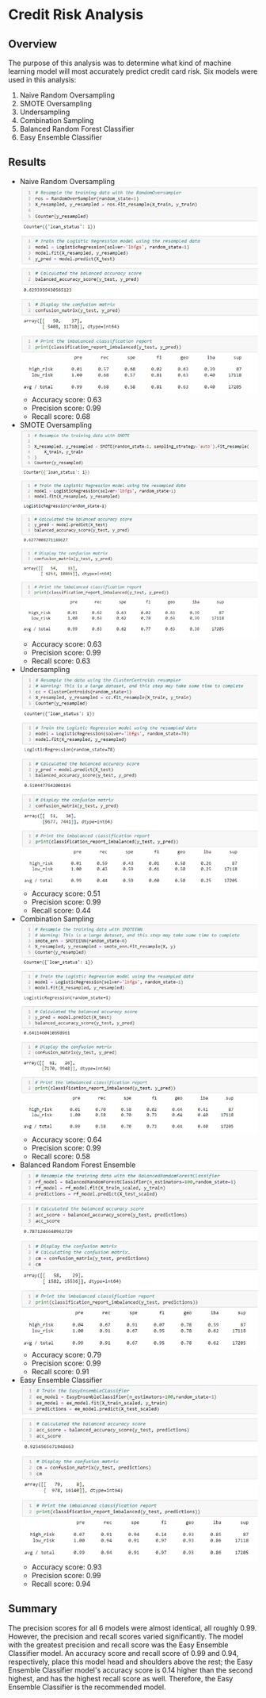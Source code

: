 # Credit Risk Analysis

## Overview

The purpose of this analysis was to determine what kind of machine learning model will most accurately predict credit card risk. Six models were used in this analysis:

1. Naive Random Oversampling
2. SMOTE Oversampling
3. Undersampling
4. Combination Sampling
5. Balanced Random Forest Classifier
6. Easy Ensemble Classifier

## Results

- Naive Random Oversampling
![image1](resources/Naive_Random_Oversampling.PNG)
    - Accuracy score: 0.63
    - Precision score: 0.99
    - Recall score: 0.68
- SMOTE Oversampling
![image2](resources/SMOTE_Oversampling.PNG)
    - Accuracy score: 0.63
    - Precision score: 0.99
    - Recall score: 0.63
- Undersampling
![image3](resources/Undersampling.PNG)
    - Accuracy score: 0.51
    - Precision score: 0.99
    - Recall score: 0.44
- Combination Sampling
![image4](resources/Combination_Sampling.PNG)
    - Accuracy score: 0.64
    - Precision score: 0.99
    - Recall score: 0.58
- Balanced Random Forest Ensemble
![image5](resources/Balanced_Random_Forest.PNG)
    - Accuracy score: 0.79
    - Precision score: 0.99
    - Recall score: 0.91
- Easy Ensemble Classifier
![image6](resources/Easy_Ensemble_Classifier.PNG)
    - Accuracy score: 0.93
    - Precision score: 0.99
    - Recall score: 0.94

## Summary

The precision scores for all 6 models were almost identical, all roughly 0.99. However, the precision and recall scores varied significantly. The model with the greatest precision and recall score was the Easy Ensemble Classifier model. An accuracy score and recall score of 0.99 and 0.94, respectively, place this model head and shoulders above the rest; the Easy Ensemble Classifier model's accuracy score is 0.14 higher than the second highest, and has the highest recall score as well. Therefore, the Easy Ensemble Classifier is the recommended model.
